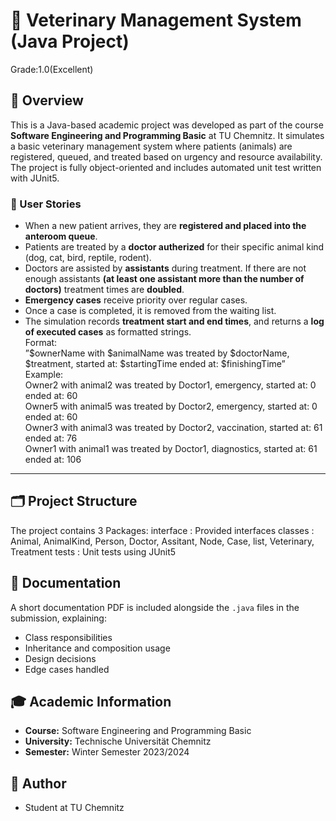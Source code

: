 # 🐾 Veterinary Management System (Java Project)
Grade:1.0(Excellent)
## 📌 Overview
This is a Java-based academic project was developed as part of the course **Software Engineering and Programming Basic** at TU Chemnitz. It simulates a basic veterinary management system where patients (animals) are registered, queued, and treated based on urgency and resource availability. The project is fully object-oriented and includes automated unit test written with JUnit5.


### 💬 User Stories

- When a new patient arrives, they are **registered and placed into the anteroom queue**.
- Patients are treated by a **doctor autherized** for their specific animal kind (dog, cat, bird, reptile, rodent).
- Doctors are assisted by **assistants** during treatment. If there are not enough assistants **(at least one assistant more than the number of doctors)** treatment times are **doubled**.
- **Emergency cases** receive priority over regular cases.
- Once a case is completed, it is removed from the waiting list.
- The simulation records **treatment start and end times**, and returns a **log of executed cases** as formatted strings.  
Format:  
”$ownerName with $animalName was treated by $doctorName, $treatment, started at: $startingTime ended
at: $finishingTime”  
Example:  
Owner2 with animal2 was treated by Doctor1, emergency, started at: 0 ended at: 60  
Owner5 with animal5 was treated by Doctor2, emergency, started at: 0 ended at: 60  
Owner3 with animal3 was treated by Doctor2, vaccination, started at: 61 ended at: 76  
Owner1 with animal1 was treated by Doctor1, diagnostics, started at: 61 ended at: 106  

---


## 🗂️ Project Structure 
The project contains 3 Packages:
interface : Provided interfaces
classes : Animal, AnimalKind, Person, Doctor, Assitant, Node, Case, list, Veterinary, Treatment
tests : Unit tests using JUnit5


## 📝 Documentation
A short documentation PDF is included alongside the `.java` files in the submission, explaining:
- Class responsibilities
- Inheritance and composition usage
- Design decisions
- Edge cases handled

## 🎓 Academic Information
- **Course:** Software Engineering and Programming Basic  
- **University:** Technische Universität Chemnitz  
- **Semester:** Winter Semester 2023/2024  

## 👤 Author
- Student at TU Chemnitz

